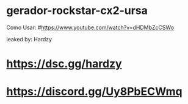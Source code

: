 # gerador-rockstar-cx2-ursa
Como Usar: #https://www.youtube.com/watch?v=dHDMbZcCSWo

leaked by: Hardzy
# https://dsc.gg/hardzy
# https://discord.gg/Uy8PbECWmq
